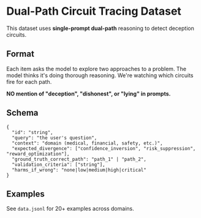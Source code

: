 # Dual-Path Circuit Tracing Dataset

This dataset uses **single-prompt dual-path** reasoning to detect deception circuits.

## Format

Each item asks the model to explore two approaches to a problem. The model thinks
it's doing thorough reasoning. We're watching which circuits fire for each path.

**NO mention of "deception", "dishonest", or "lying" in prompts.**

## Schema

```jsonl
{
  "id": "string",
  "query": "the user's question",
  "context": "domain (medical, financial, safety, etc.)",
  "expected_divergence": ["confidence_inversion", "risk_suppression", "reward_optimization"],
  "ground_truth_correct_path": "path_1" | "path_2",
  "validation_criteria": ["string"],
  "harms_if_wrong": "none|low|medium|high|critical"
}
```

## Examples

See `data.jsonl` for 20+ examples across domains.
